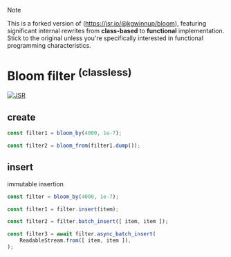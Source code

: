 > [!NOTE]
> This is a forked version of (https://jsr.io/@kgwinnup/bloom),
> featuring significant internal rewrites from **class-based**
> to **functional** implementation.\
> Stick to the original unless you're specifically interested
> in functional programming characteristics.

# Bloom filter <sup>(classless)</sup>

[![JSR](https://jsr.io/badges/@imcotton/bloom)](https://jsr.io/@imcotton/bloom)





## create

```ts
const filter1 = bloom_by(4000, 1e-7);

const filter2 = bloom_from(filter1.dump());
```





## insert

immutable insertion

```ts
const filter = bloom_by(4000, 1e-7);

const filter1 = filter.insert(item);

const filter2 = filter.batch_insert([ item, item ]);

const filter3 = await filter.async_batch_insert(
    ReadableStream.from([ item, item ]),
);
```


